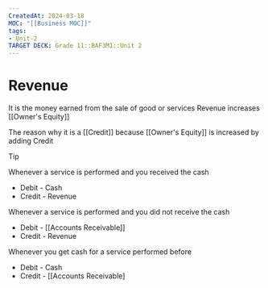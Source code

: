 ```yaml
---
CreatedAt: 2024-03-18
MOC: "[[Business MOC]]"
tags:
- Unit-2
TARGET DECK: Grade 11::BAF3M1::Unit 2
---
```


# Revenue
It is the money earned from the sale of good or services
Revenue increases [[Owner's Equity]]
<!--ID: 1718216451502-->


The reason why it is a [[Credit]] because [[Owner's Equity]] is increased by adding Credit

> [!TIp]
> Whenever a service is performed and you received the cash
> - Debit - Cash
> - Credit - Revenue
>
> Whenever a service is performed and you did not receive the cash
> - Debit - [[Accounts Receivable]]
> - Credit - Revenue
>
> Whenever you get cash for a service performed before
> - Debit - Cash
> - Credit - [[Accounts Receivable]

